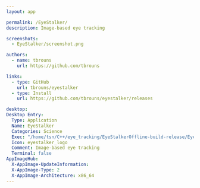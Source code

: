 ```yaml
---
layout: app

permalink: /EyeStalker/
description: Image-based eye tracking

screenshots:
  - EyeStalker/screenshot.png

authors:
  - name: tbrouns
    url: https://github.com/tbrouns

links:
  - type: GitHub
    url: tbrouns/eyestalker
  - type: Install
    url: https://github.com/tbrouns/eyestalker/releases

desktop:
Desktop Entry:
  Type: Application
  Name: EyeStalker
  Categories: Science
  Exec: "/home/tsn/C++/eye_tracking/EyeStalkerOffline-build-release/EyeStalker %F"
  Icon: eyestalker_logo
  Comment: Image-based eye tracking
  Terminal: false
AppImageHub:
  X-AppImage-UpdateInformation: 
  X-AppImage-Type: 2
  X-AppImage-Architecture: x86_64
---
```


